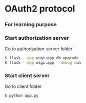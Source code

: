 # OAuth2 protocol

### For learning purpose

### Start authorization server

Go to authorization-server folder

```sh
$ flask --app wsgi:app db upgrade
$ flask --app wsgi:app --debug run
```

### Start client server

Go to client folder

```sh
$ python app.py
```